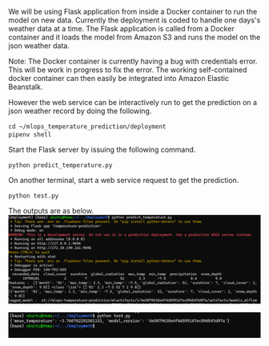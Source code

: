 We will be using Flask application from inside a Docker container to run the model on new data. Currently the deployment is coded to handle one days's weather data at a time. The Flask application is called from a Docker container and it loads the model from Amazon S3 and runs the model on the json weather data.

Note: The Docker container is currently having a bug with credentials error. This will be work in progress to fix the error. The working self-contained docker container can then easily be integrated into Amazon Elastic Beanstalk.


However the web service can be interactively run to get the prediction on a json weather record by doing the following. 
```
cd ~/mlops_temperature_prediction/deployment
pipenv shell
```

Start the Flask server by issuing the following command.
```
python predict_temperature.py
```

On another terminal, start a web service request to get the prediction.
```
python test.py
```
The outputs are as below.
![run1](../images/Deployment_Flask_Service.png)  


![run2](../images/Deployment_Predicted_Output.png)  


